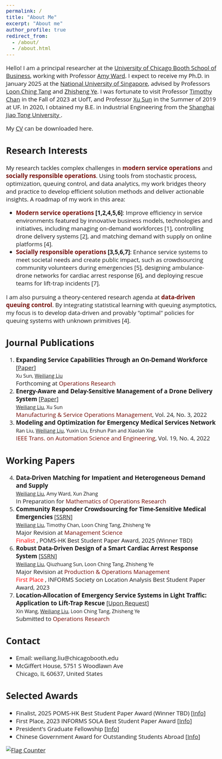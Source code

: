 ```yaml
---
permalink: /
title: "About Me"
excerpt: "About me"
author_profile: true
redirect_from: 
  - /about/
  - /about.html
---  
```


<head>
  <meta charset="UTF-8">
  <meta name="viewport" content="width=device-width, initial-scale=1.0">
  <style>
    @import url('https://fonts.googleapis.com/css2?family=Open+Sans&display=swap');
    .circle {
      width: 10px;
      height: 10px;
      background-color: #000;
      border-radius: 100%;
    }
    p.adjust-line-length {
      max-width: 300%; /* Adjust based on the percentage of the container */
      word-wrap: break-word;
    }
  </style>
</head>

<!-- <body style="font-family: sans-serif; font-size: 9pt;"> -->
<body style="font-family: Open Sans; font-style: normal; font-size: 14pt;">
<!-- <body> -->

<!-- <h2 style="margin-top: 1em;">Info</h2>  
<p style="margin-top: 1em;">
  Ph.D. Candidate  <br>
  Dept. of Industrial Systems Engineering and Management  <br>
  National University of Singapore (NUS) <br>
  Email: weiliangliu[at]u[dot]nus.edu <br>
</p>-->


<!-- <h2>About Me</h2>-->

<p class="adjust-line-length"> 
Hello! I am a principal researcher at the <a href="https://www.chicagobooth.edu/" target="_blank" > University of Chicago Booth School of Business</a>, working with Professor <a href="https://www.chicagobooth.edu/faculty/directory/w/amy-ward" target="_blank" > Amy  Ward</a>.  
I expect to receive my Ph.D. in January 2025 at the <a href="https://nus.edu.sg/" target="_blank"> National University of Singapore</a>, advised by Professors <a href="https://cde.nus.edu.sg/isem/staff/tang-loon-ching/" target="_blank">Loon Ching Tang</a> and <a href="https://cde.nus.edu.sg/isem/staff/ye-zhisheng/" target="_blank">Zhisheng Ye</a>. 
I was fortunate to visit Professor <a href="https://chan.mie.utoronto.ca/" target="_blank">Timothy Chan</a> in the Fall of 2023 at UofT, and Professor <a href="https://people.miami.edu/profile/1d92943aaf793b047e6a5017b9f4a5c1" target="_blank">Xu Sun</a> in the Summer of 2019 at UF.
In 2020, I obtained my B.E. in Industrial Engineering from the <a href="https://en.sjtu.edu.cn/" target="_blank"> Shanghai Jiao Tong University </a>.
</p>

<p>  My <a href="http://weiliangliu0.github.io/files/WeiliangLiu_Academic_CV.pdf" target="_blank">CV</a> can be downloaded here.
</p>



<h2>Research Interests</h2>
<p> 
My research tackles complex challenges in <span style="font-weight: bold;"><font color="#750F09">modern service operations</font></span> and <span style="font-weight: bold;"><font color="#750F09">socially responsible operations</font></span>. Using tools from stochastic process, optimization, queuing control, and data analytics, my work bridges theory and practice to develop efficient solution methods and deliver actionable insights. A roadmap of my work in this area: 
<ul>
<li><b><span style="font-weight: bold;"><font color="#750F09">Modern service operations</font></span> [1,2,4,5,6]</b>: Improve efficiency in service environments featured by innovative business models, technologies and initiatives, including managing on-demand workforces [1], controlling drone delivery systems [2], and matching demand with supply on online platforms [4].</li>
<li><b><span style="font-weight: bold;"><font color="#750F09">Socially responsible operations</font></span> [3,5,6,7]</b>: Enhance service systems to meet societal needs and create public impact, such as crowdsourcing community volunteers during emergencies [5], designing ambulance-drone networks for cardiac arrest response [6], and deploying rescue teams for lift-trap incidents [7].</li>
</ul>
</p>

<p> 
I am also pursuing a theory-centered research agenda at <span style="font-weight: bold;"><font color="#750F09">data-driven queuing control</font></span>. By integrating statistical learning with queuing asymptotics, my focus is to develop data-driven and provably "optimal" policies for queuing systems with unknown primitives [4].</p>

<h2>Journal Publications</h2>
<ol style="margin-top: 0em; margin-bottom: 0.8em;">
<!--  -->
<li><span style="font-size: 14pt; font-weight: bold;">Expanding Service Capabilities Through an On-Demand Workforce</span> [<a href="https://pubsonline.informs.org/doi/epdf/10.1287/opre.2021.0651" target="_blank">Paper</a>]<br>
	<span style="font-size: 12pt;">Xu Sun, <u>Weiliang Liu</u></span> <br>
	Forthcoming at <font color="#750F09">Operations Research</font> <br>
  </li>
  <!--  -->
	<li><span style="font-size: 14pt; font-weight: bold;">Energy-Aware and Delay-Sensitive Management of a Drone Delivery System</span> [<a href="https://pubsonline.informs.org/doi/pdf/10.1287/msom.2021.1056" target="_blank">Paper</a>] <br>
	<span style="font-size: 12pt;"><u>Weiliang Liu</u>, Xu Sun</span><br>
	<font color="#750F09">Manufacturing & Service Operations Management</font>, Vol. 24, No. 3, 2022 </li>
  <!--  -->
	<li><span style="font-size: 14pt; font-weight: bold;">Modeling and Optimization for Emergency Medical Services Network</span> <br>
	<span style="font-size: 12pt;">Ran Liu, <u>Weiliang Liu</u>, Yuxin Liu, Ershun Pan and Xiaolan Xie</span><br>
	<font color="#750F09">IEEE Trans. on Automation Science and Engineering</font>, Vol. 19, No. 4, 2022 </li>
</ol>

<h2>Working Papers</h2>
<ol style="margin-top: 0em; margin-bottom: 1.4em;" start="4">
 <!--  -->
 	<li><span style="font-size: 14pt; font-weight: bold;">Data-Driven Matching for Impatient and Heterogeneous Demand and Supply</span> <br>
  	<span style="font-size: 12pt;"><u>Weiliang Liu</u>, Amy Ward, Xun Zhang</span><br>
In Preparation for <font color="#750F09"> Mathematics of Operations Research</font>
	</li>
 <!--  -->
	<li><span style="font-size: 14pt; font-weight: bold;">Community Responder Crowdsourcing for Time-Sensitive Medical Emergencies</span> [<a href="https://papers.ssrn.com/sol3/papers.cfm?abstract_id=4863710" target="_blank">SSRN</a>] <br>
	<span style="font-size: 12pt;"><u>Weiliang Liu</u>, Timothy Chan, Loon Ching Tang, Zhisheng Ye</span><br>
	Major Revision at <font color="#750F09"> Management Science</font><br>
	<font color="red"> Finalist </font>, POMS-HK Best Student Paper Award, 2025 (Winner TBD)
	</li>
	 <!--  -->
	<li><span style="font-size: 14pt; font-weight: bold;">Robust Data-Driven Design of a Smart Cardiac Arrest Response System</span> [<a href="https://papers.ssrn.com/sol3/papers.cfm?abstract_id=4590433" target="_blank">SSRN</a>]<br>
	<span style="font-size: 12pt;"><u>Weiliang Liu</u>, Qiuzhuang Sun, Loon Ching Tang, Zhisheng Ye</span><br>
	Major Revision at <font color="#750F09"> Production & Operations Management</font> <br>
	<font color="red"> First Place </font>, INFORMS Society on Location Analysis Best Student Paper Award, 2023
	</li>
  <!--  -->
	<li><span style="font-size: 14pt; font-weight: bold;">Location-Allocation of Emergency Service Systems in Light Traffic: Application to Lift-Trap Rescue</span> [<a href="mailto:weiliang.liu@chicagobooth.edu" target="_blank">Upon Request</a>] <br>
	<span style="font-size: 12pt;">Xin Wang, <u>Weiliang Liu</u>, Loon Ching Tang, Zhisheng Ye</span><br>
	Submitted to <font color="#750F09"> Operations Research</font> <br>
	</li>
	<!--  -->
</ol>

<!--
<p>
<span style="font-weight: bold;"><font color="#556B2F">Applications</font></span>: Cardiac arrest emergency response, drone delivery operation, voluntary/on-demand workforce management, online matching<br>
<span style="font-weight: bold;"><font color="#556B2F">Methods</font></span>: stochastic modeling and control, robust optimization, dynamic programs
</p>
</p>-->

<!--<p>
I have been particularly interested in service systems that involves emerging technologies and novel bussiness models such as drones, volunteer crowdsroucing Apps and on-demand workforce, and I seek to provide insights into the rich interactions between different entities and between different control levers in these systems.
</p>-->


<h2>Contact</h2>
<p style="margin-top: 1em;">
<ul>
<li>Email: weiliang.liu@chicagobooth.edu </li>
<li>McGiffert House, 5751 S Woodlawn Ave  <br>
Chicago, IL 60637, United States  </li>
</ul>
</p>

<h2>Selected Awards</h2>
<p style="margin-top: 1em;">
<ul>
<li>Finalist, 2025 POMS-HK Best Student Paper Award (Winner TBD) [<a href="https://pomshk2025.cuhk.edu.hk/participation/best-student-paper-competition/" target="_blank">Info</a>]<br>
	</li>
<li>First Place, 2023 INFORMS SOLA Best Student Paper Award [<a href="https://www.informs.org/Recognizing-Excellence/Community-Prizes/Section-on-Location-Analysis/Best-Student-Paper-Award" target="_blank">Info</a>]<br>
<!-- <em>
"Given biennially for student papers judged to be the best in the broad field of facility location"
</em>-->
	</li>
	<li>President's Graduate Fellowship [<a href="https://nusgs.nus.edu.sg/scholarships-list/?pgf%22%20\t%20%22_blank" target="_blank">Info</a>]<br>
	<!--<em>"Awarded to PhD candidates who show exceptional promise or accomplishment in research"</em>-->
	</li>
  <li> Chinese Government Award for Outstanding Students Abroad [<a href="https://en.wikipedia.org/wiki/Chinese_government_award_for_outstanding_self-financed_students_abroad" target="_blank">Info</a>]<br>
  <!--<em>"The highest government award granted by the Chinese government to Chinese students overseas"</em>-->
  </li>
</ul>
</p>

<a href="https://info.flagcounter.com/7UtJ"><img src="https://s01.flagcounter.com/count2/7UtJ/bg_FFFFFF/txt_000000/border_CCCCCC/columns_2/maxflags_10/viewers_0/labels_0/pageviews_1/flags_0/percent_0/" alt="Flag Counter" border="0"></a>

<!--
<h2>Conferences Attended</h2>
<p style="margin-top: 1em;">
<ul>
<li>TTIC Summer Workshop on Data-Driven Decision Processes, Chicago, USA -- August 2024 (Scheduled)</li>
	<li>Reinforcement Learning for Stochastic Networks, Toulouse, France -- June 2024</li>
	<li>INFORMS 2023 Annual Meeting, Phonix, USA -- October 2023</li>
	<li> CSAMSE 2023 Annual Meeting (Session Chair), Shenzhen, China -- July 2023</li>
	<li> POMS 2023 Annual Meeting, Orlando, USA -- May 2023</li>
</ul>
</p>
-->



</body>